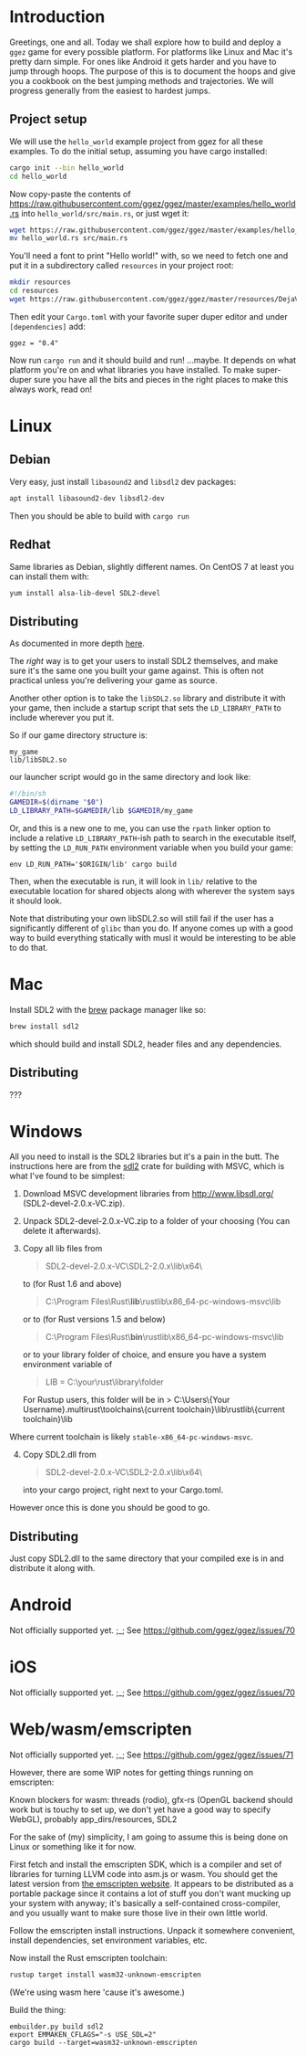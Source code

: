 # Introduction

Greetings, one and all.  Today we shall explore how to build and
deploy a `ggez` game for every possible platform.  For platforms like
Linux and Mac it's pretty darn simple.  For ones like Android it gets
harder and you have to jump through hoops.  The purpose of this is to
document the hoops and give you a cookbook on the best jumping methods
and trajectories.  We will progress generally from the easiest to
hardest jumps.

## Project setup

We will use the `hello_world` example project from ggez for all these
examples.  To do the initial setup, assuming you have cargo installed:

```sh
cargo init --bin hello_world
cd hello_world
```

Now copy-paste the contents of
<https://raw.githubusercontent.com/ggez/ggez/master/examples/hello_world.rs>
into `hello_world/src/main.rs`, or just wget it:

```sh
wget https://raw.githubusercontent.com/ggez/ggez/master/examples/hello_world.rs
mv hello_world.rs src/main.rs
```

You'll need a font to print "Hello world!" with, so we need to fetch one and
put it in a subdirectory called `resources` in your project root:

```sh
mkdir resources
cd resources
wget https://raw.githubusercontent.com/ggez/ggez/master/resources/DejaVuSerif.ttf
```

Then edit your `Cargo.toml` with your favorite super duper editor and under `[dependencies]` add:

```
ggez = "0.4"
```

Now run `cargo run` and it should build
and run!  ...maybe.  It depends on what platform you're on and what
libraries you have installed.  To make super-duper sure you have all
the bits and pieces in the right places to make this always work, read
on!

# Linux

## Debian

Very easy, just install `libasound2` and `libsdl2` dev packages:

```sh
apt install libasound2-dev libsdl2-dev
```

Then you should be able to build with `cargo run`

## Redhat

Same libraries as Debian, slightly different names.  On CentOS 7 at least you can install them with:

```sh
yum install alsa-lib-devel SDL2-devel
```

## Distributing

As documented in more depth [here](https://aimlesslygoingforward.com/blog/2014/01/19/bundling-shared-libraries-on-linux/).

The *right* way is to get your users to install SDL2 themselves, and make sure it's the same one you built your game against.  This is often not practical unless you're delivering your game as source.

Another other option is to take the `libSDL2.so` library and distribute it with your game, then include a startup script that sets the `LD_LIBRARY_PATH` to include wherever you put it.

So if our game directory structure is:

```
my_game
lib/libSDL2.so
```

our launcher script would go in the same directory and look like:

```sh
#!/bin/sh
GAMEDIR=$(dirname "$0")
LD_LIBRARY_PATH=$GAMEDIR/lib $GAMEDIR/my_game
```

Or, and this is a new one to me, you can use the `rpath` linker option to include a relative `LD_LIBRARY_PATH`-ish path to search in the executable itself, by setting the `LD_RUN_PATH` environment variable when you build your game:

```
env LD_RUN_PATH='$ORIGIN/lib' cargo build
```

Then, when the executable is run, it will look in `lib/` relative to the executable location for shared objects along with wherever the system says it should look.

Note that distributing your own libSDL2.so will still fail if the user has a significantly different of `glibc` than you do.  If anyone comes up with a good way to build everything statically with musl it would be interesting to be able to do that.

# Mac

Install SDL2 with the [brew](https://brew.sh/) package manager like so:

```sh
brew install sdl2
```

which should build and install SDL2, header files and any dependencies.

## Distributing

???

# Windows

All you need to install is the SDL2 libraries but it's a pain in the butt.  The instructions here are from the [sdl2](https://github.com/AngryLawyer/rust-sdl2#user-content-windows-msvc) crate for building with MSVC, which is what I've found to be simplest:

1. Download MSVC development libraries from http://www.libsdl.org/ (SDL2-devel-2.0.x-VC.zip).
2. Unpack SDL2-devel-2.0.x-VC.zip to a folder of your choosing (You can delete it afterwards).
3. Copy all lib files from
    > SDL2-devel-2.0.x-VC\SDL2-2.0.x\lib\x64\

    to (for Rust 1.6 and above)
    > C:\Program Files\Rust\\**lib**\rustlib\x86_64-pc-windows-msvc\lib

    or to (for Rust versions 1.5 and below)
    > C:\Program Files\Rust\\**bin**\rustlib\x86_64-pc-windows-msvc\lib

    or to your library folder of choice, and ensure you have a system environment variable of
    > LIB = C:\your\rust\library\folder

	For Rustup users, this folder will be in
        > C:\Users\\{Your Username}\.multirust\toolchains\\{current toolchain}\lib\rustlib\\{current toolchain}\lib

  Where current toolchain is likely `stable-x86_64-pc-windows-msvc`.

4. Copy SDL2.dll from
    > SDL2-devel-2.0.x-VC\SDL2-2.0.x\lib\x64\

    into your cargo project, right next to your Cargo.toml.

However once this is done you should be good to go.

## Distributing

Just copy SDL2.dll to the same directory that your compiled exe is in and distribute it along with.

# Android

Not officially supported yet. ;_; See https://github.com/ggez/ggez/issues/70

# iOS

Not officially supported yet. ;_; See https://github.com/ggez/ggez/issues/70

# Web/wasm/emscripten

Not officially supported yet. ;_; See https://github.com/ggez/ggez/issues/71

However, there are some WIP notes for getting things running on
emscripten:

Known blockers for wasm: threads (rodio), gfx-rs (OpenGL backend
should work but is touchy to set up, we don't yet have a good way to
specify WebGL), probably app_dirs/resources, SDL2

For the sake of (my) simplicity, I am going to assume this is being done on Linux or something like it for now.

First fetch and install the emscripten SDK, which is a compiler and set of libraries for turning LLVM code into asm.js or wasm.  You should get the latest version from [the emscripten website](http://kripken.github.io/emscripten-site/docs/getting_started/downloads.html).  It appears to be distributed as a portable package since it contains a lot of stuff you don't want mucking up your system with anyway; it's basically a self-contained cross-compiler, and you usually want to make sure those live in their own little world.

Follow the emscripten install instructions.  Unpack it somewhere convenient, install dependencies, set environment variables, etc.

Now install the Rust emscripten toolchain:

```sh
rustup target install wasm32-unknown-emscripten
```

(We're using wasm here 'cause it's awesome.)

Build the thing:

```
embuilder.py build sdl2
export EMMAKEN_CFLAGS="-s USE_SDL=2"
cargo build --target=wasm32-unknown-emscripten
```

